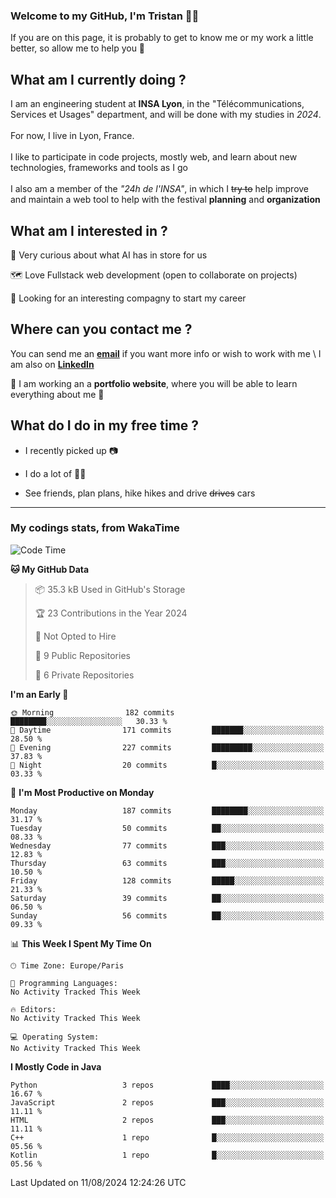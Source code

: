 ### Welcome to my GitHub, I'm Tristan 👨‍💻

If you are on this page, it is probably to get to know me or my work a little better, so allow me to help you 💁

## What am I currently doing ?

I am an engineering student at **INSA Lyon**, in the "Télécommunications, Services et Usages" department, and will be done with my studies in *2024*. \
\
For now, I live in Lyon, France. \
\
I like to participate in code projects, mostly web, and learn about new technologies, frameworks and tools as I go
\
\
I also am a member of the *"24h de l'INSA"*, in which I ~~try to~~  help improve and maintain a web tool to help with the festival **planning** and **organization**

## What am I interested in ?
   
   🤖 Very curious about what AI has in store for us
   
   🗺️ Love Fullstack web development (open to collaborate on projects)

   🤔 Looking for an interesting compagny to start my career

## Where can you contact me ?

You can send me an **[email](mailto:tristan.dve@gmail.com)** if you want more info or wish to work with me \\
I am also on **[LinkedIn](https://www.linkedin.com/in/tristan-devin/)**

🚧 I am working an a **portfolio website**, where you will be able to learn everything about me 🚧

## What do I do in my free time ?

 - I recently picked up 📷
   
 - I do a lot of 🧗‍♂️
   
 - See friends, plan plans, hike hikes and drive ~~drives~~ cars

---
### My codings stats, from WakaTime

<!--START_SECTION:waka-->
![Code Time](http://img.shields.io/badge/Code%20Time-392%20hrs%2014%20mins-blue)

**🐱 My GitHub Data** 

> 📦 35.3 kB Used in GitHub's Storage 
 > 
> 🏆 23 Contributions in the Year 2024
 > 
> 🚫 Not Opted to Hire
 > 
> 📜 9 Public Repositories 
 > 
> 🔑 6 Private Repositories 
 > 
**I'm an Early 🐤** 

```text
🌞 Morning                182 commits         ████████░░░░░░░░░░░░░░░░░   30.33 % 
🌆 Daytime                171 commits         ███████░░░░░░░░░░░░░░░░░░   28.50 % 
🌃 Evening                227 commits         █████████░░░░░░░░░░░░░░░░   37.83 % 
🌙 Night                  20 commits          █░░░░░░░░░░░░░░░░░░░░░░░░   03.33 % 
```
📅 **I'm Most Productive on Monday** 

```text
Monday                   187 commits         ████████░░░░░░░░░░░░░░░░░   31.17 % 
Tuesday                  50 commits          ██░░░░░░░░░░░░░░░░░░░░░░░   08.33 % 
Wednesday                77 commits          ███░░░░░░░░░░░░░░░░░░░░░░   12.83 % 
Thursday                 63 commits          ███░░░░░░░░░░░░░░░░░░░░░░   10.50 % 
Friday                   128 commits         █████░░░░░░░░░░░░░░░░░░░░   21.33 % 
Saturday                 39 commits          ██░░░░░░░░░░░░░░░░░░░░░░░   06.50 % 
Sunday                   56 commits          ██░░░░░░░░░░░░░░░░░░░░░░░   09.33 % 
```


📊 **This Week I Spent My Time On** 

```text
🕑︎ Time Zone: Europe/Paris

💬 Programming Languages: 
No Activity Tracked This Week

🔥 Editors: 
No Activity Tracked This Week

💻 Operating System: 
No Activity Tracked This Week
```

**I Mostly Code in Java** 

```text
Python                   3 repos             ████░░░░░░░░░░░░░░░░░░░░░   16.67 % 
JavaScript               2 repos             ███░░░░░░░░░░░░░░░░░░░░░░   11.11 % 
HTML                     2 repos             ███░░░░░░░░░░░░░░░░░░░░░░   11.11 % 
C++                      1 repo              █░░░░░░░░░░░░░░░░░░░░░░░░   05.56 % 
Kotlin                   1 repo              █░░░░░░░░░░░░░░░░░░░░░░░░   05.56 % 
```




 Last Updated on 11/08/2024 12:24:26 UTC
<!--END_SECTION:waka-->
